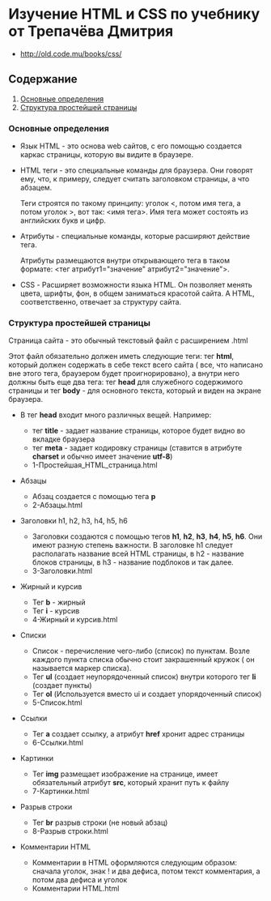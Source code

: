 # Изучение HTML и CSS по учебнику от Трепачёва Дмитрия

- http://old.code.mu/books/css/

## Содержание

1. [Основные определения](#Основные-определения)
2. [Структура простейшей страницы](#Структура-простейшей-страницы)

### Основные определения

- Язык HTML - это основа web сайтов, с его помощью создается каркас страницы,
  которую вы видите в браузере.

<p>

- HTML теги - это специальные команды для браузера. Они говорят ему, что, к примеру,
  следует считать заголовком страницы, а что абзацем. <p>
  Теги строятся по такому принципу: уголок <, потом имя тега, а потом уголок >,
  вот так: <имя тега>. Имя тега может состоять из английских букв и цифр.

<p>

- Атрибуты - специальные команды, которые расширяют действие тега.<p>
  Атрибуты размещаются внутри открывающего тега в таком формате:
  <тег атрибут1="значение" атрибут2="значение">.

<p>

- CSS - Расширяет возможности языка HTML. Он позволяет менять цвета, шрифты, фон,
  в общем заниматься красотой сайта. А HTML, соответственно, отвечает за структуру сайта.

### Структура простейшей страницы

Страница сайта - это обычный текстовый файл с расширением .html <p>
Этот файл обязательно должен иметь следующие теги: тег **html**, который должен содержать в себе текст всего сайта (
все, что написано вне этого тега, браузером будет проигнорировано), а внутри него должны быть еще два тега: тег **head**
для служебного содержимого страницы и тег **body** - для основного текста, который и виден на экране браузера.

- В тег **head** входит много различных вещей. Например:
    - тег **title** - задает название страницы, которое будет видно во вкладке браузера
    - тег **meta** - задает кодировку страницы (ставится в атрибуте **charset** и обычно имеет значение **utf-8**)
    - 1-Простейшая_HTML_страница.html

- Абзацы
    - Абзац создается с помощью тега **p**
    - 2-Абзацы.html

- Заголовки h1, h2, h3, h4, h5, h6
    - Заголовки создаются с помощью тегов **h1**, **h2**, **h3**, **h4**, **h5**, **h6**. Они имеют разную степень
      важности. В заголовке h1 следует располагать название всей HTML страницы, в h2 - название блоков страницы, в h3 -
      название подблоков и так далее.
    - 3-Заголовки.html

- Жирный и курсив
    - Тег **b** - жирный
    - Тег **i** - курсив
    - 4-Жирный и курсив.html

- Списки
    - Список - перечисление чего-либо (список) по пунктам. Возле каждого пункта списка обычно стоит закрашенный кружок (
      он называется маркер списка).
    - Тег **ul** (создает неупорядоченный список) внутри которого тег **li** (создает пункты)
    - Тег **ol** (Используется вместо ui и создает упорядоченный список)
    - 5-Список.html

- Ссылки
    - Тег **a** создает ссылку, а атрибут **href** хронит адрес страницы
    - 6-Ссылки.html

- Картинки
    - Тег **img** размещает изображение на странице, имеет обязательный атрибут **src**, который хранит путь к файлу
    - 7-Картинки.html

- Разрыв строки
    - Тег **br** разрыв строки (не новый абзац)
    - 8-Разрыв строки.html

- Комментарии HTML
    - Комментарии в HTML оформляются следующим образом: сначала уголок, знак ! и два дефиса, потом текст комментария, а
      потом два дефиса и уголок
    - Комментарии HTML.html

